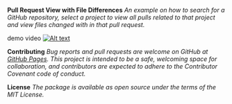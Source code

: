 **Pull Request View with File Differences**
*An example on how to search for a GitHub repository, select a project to view all pulls related to that project and view files changed with in that pull request.*

demo video
[![Alt text](https://img.youtu.be/NysQWl7ZZho)](https://youtu.be/NysQWl7ZZho)




**Contributing**
*Bug reports and pull requests are welcome on GitHub at [GitHub Pages](https://github.com/Varsha4592/android_listpullrequests). This project is intended to be a safe, welcoming space for collaboration, and contributors are expected to adhere to the Contributor Covenant code of conduct.*

**License**
*The package is available as open source under the terms of the MIT License.*

